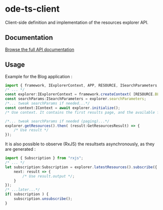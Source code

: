# ode-ts-client

Client-side definition and implementation of the resources explorer API.

## Documentation

[Browse the full API documentation](docs/modules.md)

## Usage

Example for the Blog application :

```typescript
import { framework, IExplorerContext, APP, RESOURCE, ISearchParameters, IContext, GetResourcesResult } from "ode-ts-client";
/* ... */
const explorer:IExplorerContext = framework.createContext( [RESOURCE.BLOG], APP.BLOG );
const searchParams:ISearchParameters = explorer.searchParameters;
/*... tweak searchParams if needed...*/
const context:IContext = await explorer.initialize();
/* Use context. It contains the first results page, and the available filters, preferences... */

/*... tweak searchParams if needed (paging)...*/
explorer.getResources().then( (result:GetResourcesResult) => {
    /* Use result */
});
```

It is also possible to observe (RxJS) the resultsets asynchronously, as they are generated :
```typescript
import { Subscription } from "rxjs";
/* ... */
let subscription:Subscription = explorer.latestResources().subscribe({
    next: result => { 
        /* Use result.output */;
    }
});
/* ...later...*/
if( subscription ) {
    subscription.unsubscribe();
}
```
